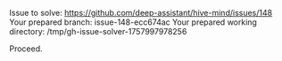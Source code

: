 Issue to solve: https://github.com/deep-assistant/hive-mind/issues/148
Your prepared branch: issue-148-ecc674ac
Your prepared working directory: /tmp/gh-issue-solver-1757997978256

Proceed.